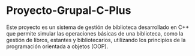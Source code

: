 # Proyecto-Grupal-C-Plus
Este proyecto es un sistema de gestión de biblioteca desarrollado en C++ que permite simular las operaciones básicas de una biblioteca, como la gestión de libros, estantes y bibliotecarios, utilizando los principios de la programación orientada a objetos (OOP).
